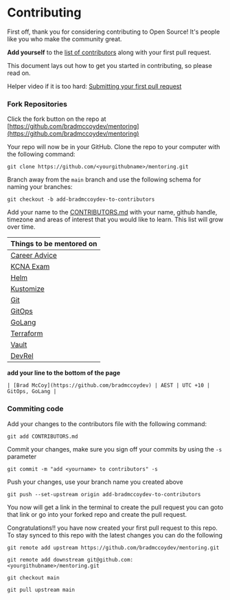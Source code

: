 # Contributing

First off, thank you for considering contributing to Open Source! It's people like you who make the community great.

**Add yourself** to the [list of contributors](CONTRIBUTORS.md) along with your first pull request.

This document lays out how to get you started in contributing, so please read on.

Helper video if it is too hard: [Submitting your first pull request](https://www.youtube.com/watch?v=bpzioBa1n8w)

### Fork Repositories

Click the fork button on the repo at [https://github.com/bradmccoydev/mentoring](https://github.com/bradmccoydev/mentoring)

Your repo will now be in your GitHub. Clone the repo to your computer with the following command:

``` 
git clone https://github.com/<yourgithubname>/mentoring.git 
```

Branch away from the `main` branch and use the following schema for naming your branches:

``` 
git checkout -b add-bradmccoydev-to-contributors 
```

Add your name to the [CONTRIBUTORS.md](CONTRIBUTORS.md) with your name, github handle, timezone and areas of interest that you would like to learn.  This list will grow over time.

| Things to be mentored on | 
| --- |
| [Career Advice](https://github.com/bradmccoydev/mentoring/blob/main/programs/career-advice.md) |
| [KCNA Exam](https://training.linuxfoundation.org/certification/kubernetes-cloud-native-associate/) |
| [Helm](https://helm.sh/) |
| [Kustomize](https://kustomize.io/) |
| [Git](https://git-scm.com/) |
| [GitOps](https://www.weave.works/technologies/gitops/) |
| [GoLang](https://go.dev/) |
| [Terraform](https://www.terraform.io/) |
| [Vault](https://www.vaultproject.io/) |
| [DevRel](https://www.youtube.com/watch?v=_SSCZkSitlc) |

**add your line to the bottom of the page** 

```
| [Brad McCoy](https://github.com/bradmccoydev) | AEST | UTC +10 | GitOps, GoLang |
```

### Commiting code ###

Add your changes to the contributors file with the following command:

``` 
git add CONTRIBUTORS.md 
```

Commit your changes, make sure you sign off your commits by using the `-s` parameter

``` 
git commit -m "add <yourname> to contributors" -s 
```

Push your changes, use your branch name you created above

``` 
git push --set-upstream origin add-bradmccoydev-to-contributors 
```

You now will get a link in the terminal to create the pull request you can goto that link or go into your forked repo and create the pull request.

Congratulations!! you have now created your first pull request to this repo.  To stay synced to this repo with the latest changes you can do the following

``` 
git remote add upstream https://github.com/bradmccoydev/mentoring.git 
```

``` 
git remote add downstream git@github.com:<yourgithubname>/mentoring.git 
```

``` 
git checkout main
```

```
git pull upstream main
```
